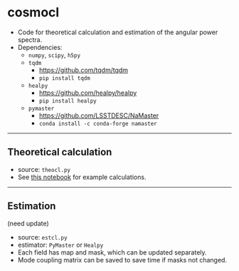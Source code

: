 # cosmocl

- Code for theoretical calculation and estimation of the angular power spectra.
- Dependencies:
  - `numpy`, `scipy`, `h5py`
  - `tqdm`
    - https://github.com/tqdm/tqdm
    - `pip install tqdm`
  - `healpy`
    - https://github.com/healpy/healpy
    - `pip install healpy`
  - `pymaster`
    - https://github.com/LSSTDESC/NaMaster
    - `conda install -c conda-forge namaster`

---

## Theoretical calculation
- source: `theocl.py`
- See [this notebook](./demo/theo_cal.ipynb) for example calculations.

---

## Estimation
(need update)

- source: `estcl.py`
- estimator: `PyMaster` or `Healpy`
- Each field has map and mask, which can be updated separately.
- Mode coupling matrix can be saved to save time if masks not changed.
